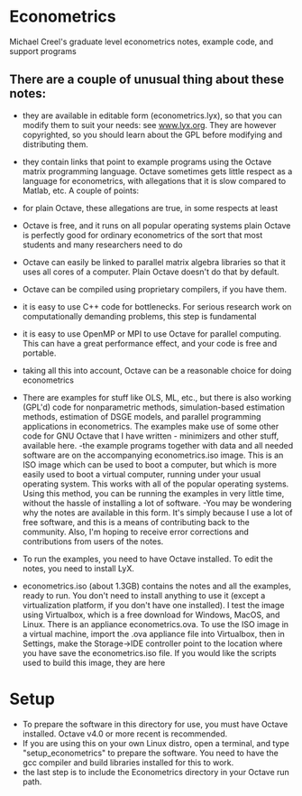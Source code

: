 # Econometrics
Michael Creel's graduate level econometrics notes, example code, and support programs

## There are a couple of unusual thing about these notes:
- they are available in editable form (econometrics.lyx), so that you can modify them to suit your needs: see www.lyx.org. They are however copyrighted, so you should learn about the GPL before modifying and distributing them.
- they contain links that point to example programs using the Octave matrix programming language. Octave sometimes gets little respect as a language for econometrics, with allegations that it is slow compared to Matlab, etc. A couple of points:
 - for plain Octave, these allegations are true, in some respects at least
 -  Octave is free, and it runs on all popular operating systems
plain Octave is perfectly good for ordinary econometrics of the sort that most students and many researchers need to do
 - Octave can easily be linked to parallel matrix algebra libraries so that it uses all cores of a computer. Plain Octave doesn't do that by default.
 -  Octave can be compiled using proprietary compilers, if you have them.
 - it is easy to use C++ code for bottlenecks. For serious research work on computationally demanding problems, this step is fundamental
 - it is easy to use OpenMP or MPI to use Octave for parallel computing. This can have a great performance effect, and your code is free and portable.
 - taking all this into account, Octave can be a reasonable choice for doing econometrics
- There are examples for stuff like OLS, ML, etc., but there is also working (GPL'd) code for nonparametric methods, simulation-based estimation methods, estimation of DSGE models, and parallel programming applications in econometrics. The examples make use of some other code for GNU Octave that I have written - minimizers and other stuff, available here.
-the example programs together with data and all needed software are on the accompanying econometrics.iso image. This is an ISO image which can be used to boot a computer, but which is more easily used to boot a virtual computer, running under your usual operating system. This works with all of the popular operating systems. Using this method, you can be running the examples in very little time, without the hassle of installing a lot of software.
-You may be wondering why the notes are available in this form. It's simply because I use a lot of free software, and this is a means of contributing back to the community. Also, I'm hoping to receive error corrections and contributions from users of the notes.

- To run the examples, you need to have Octave installed. To edit the notes, you need to install LyX.
- econometrics.iso (about 1.3GB) contains the notes and all the examples, ready to run. You don't need to install anything to use it (except a virtualization platform, if you don't have one installed). I test the image using Virtualbox, which is a free download for Windows, MacOS, and Linux. There is an appliance econometrics.ova. To use the ISO image in a virtual machine, import the .ova appliance file into Virtualbox, then in Settings, make the Storage->IDE controller point to the location where you have save the econometrics.iso file. If you would like the scripts used to build this image, they are here

# Setup
- To prepare the software in this directory for use, you must
have Octave installed. Octave v4.0 or more recent is recommended.
- If you are using this on your own Linux distro, open a terminal,
and type "setup_econometrics" to prepare the software. You need
to have the gcc compiler and build libraries installed for this
to work.
- the last step is to include the Econometrics directory in your Octave
run path.



